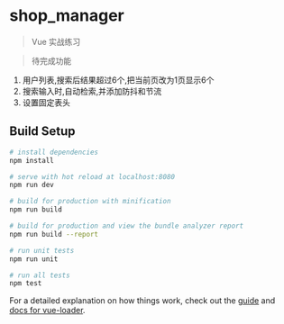 # shop_manager

> Vue 实战练习

> 待完成功能
1. 用户列表,搜索后结果超过6个,把当前页改为1页显示6个
2. 搜索输入时,自动检索,并添加防抖和节流
3. 设置固定表头

## Build Setup

``` bash
# install dependencies
npm install

# serve with hot reload at localhost:8080
npm run dev

# build for production with minification
npm run build

# build for production and view the bundle analyzer report
npm run build --report

# run unit tests
npm run unit

# run all tests
npm test
```

For a detailed explanation on how things work, check out the [guide](http://vuejs-templates.github.io/webpack/) and [docs for vue-loader](http://vuejs.github.io/vue-loader).
